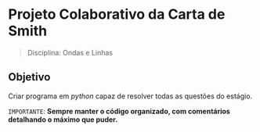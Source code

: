# Projeto Colaborativo da Carta de Smith
> Disciplina: Ondas e Linhas

## Objetivo
Criar programa em *python* capaz de resolver todas as questões do estágio.

`IMPORTANTE`:
**Sempre manter o código organizado, com comentários detalhando o máximo que puder.**